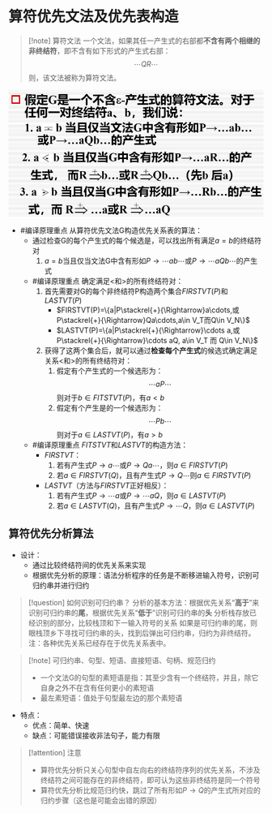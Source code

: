 # 算符优先文法及优先表构造
> [!note] 算符文法
> 一个文法，如果其任一产生式的右部都**不含有两个相继的非终结符**，即不含有如下形式的产生式右部：$$\cdots QR\cdots$$
> 则，该文法被称为算符文法。

![image.png](https://raw.githubusercontent.com/alwaysmissin/picgo/main/20230613230202.png)

- #编译原理重点 从算符优先文法G构造优先关系表的算法：
	- 通过检查G的每个产生式的每个候选是，可以找出所有满足$a = b$的终结符对
		1. $a=b$当且仅当文法G中含有形如$P\rightarrow\cdots ab \cdots$或$P\rightarrow \cdots a Q b \cdots$的产生式
	- #编译原理重点 确定满足$<$和$>$的所有终结符对：
		1. 首先需要对G的每个非终结符P构造两个集合$FIRSTVT(P)$和$LASTVT(P)$
			- $FIRSTVT(P)=\{a|P\stackrel{+}{\Rightarrow}a\cdots,或P\stackrel{+}{\Rightarrow}Qa\cdots,a\in V_T而Q\in V_N\}$
			- $LASTVT(P)=\{a|P\stackrel{+}{\Rightarrow}\cdots a,或P\stackrel{+}{\Rightarrow}\cdots aQ, a\in V_T 而 Q\in V_N\}$
		2. 获得了这两个集合后，就可以通过**检查每个产生式**的候选式确定满足关系$<$和$>$的所有终结符对：
			1. 假定有个产生式的一个候选形为：$$\cdots aP\cdots$$则对于$b\in FITSTVT(P)$，有$a < b$
			2. 假定有个产生是的一个候选形为：$$\cdots Pb\cdots$$则对于$a\in LASTVT(P)$，有$a > b$
	- #编译原理重点 $FITSTVT$和$LASTVT$的构造方法：
		- $FIRSTVT$：
			1. 若有产生式$P\rightarrow a \cdots$或$P\rightarrow Q a\cdots$，则$a\in FIRSTVT(P)$
			2. 若$a\in FIRSTVT(Q)$，且有产生式$P\rightarrow Q\cdots$则$a\in FIRSTVT(P)$
		- $LASTVT$（方法与$FIRSTVT$正好相反）：
			1. 若有产生式$P\rightarrow \cdots a$或$P\rightarrow \cdots a Q$，则$a\in LASTVT(P)$
			2. 若$a\in LASTVT(Q)$，且有产生式$P\rightarrow \cdots Q$，则$a\in LASTVT(P)$

## 算符优先分析算法
- 设计：
	- 通过比较终结符间的优先关系来实现
	- 根据优先分析的原理：语法分析程序的任务是不断移进输入符号，识别可归约串并进行归约
> [!question] 如何识别可归约串？
> 分析的基本方法：根据优先关系“**高于**”来识别可归约串的**尾**，根据优先关系“**低于**”识别可归约串的**头**
> 分析栈存放已经识别的部分，比较栈顶和下一输入符号的关系
> 如果是可归约串的尾，则眼栈顶乡下寻找可归约串的头，找到后弹出可归约串，归约为非终结符。
> 注：各种优先关系已经存在于优先关系表中。

> [!note] 可归约串、句型、短语、直接短语、句柄、规范归约
> - 一个文法G的句型的素短语是指：其至少含有一个终结符，并且，除它自身之外不在含有任何更小的素短语
> - 最左素短语：值处于句型最左边的那个素短语

- 特点：
	- 优点：简单、快速
	- 缺点：可能错误接收非法句子，能力有限

> [!attention] 注意
> - 算符优先分析只关心句型中自左向右的终结符序列的优先关系，不涉及终结符之间可能存在的非终结符，即可认为这些非终结符是同一个符号
> - 算符优先分析比规范归约快，跳过了所有形如$P\rightarrow Q$的产生式所对应的归约步骤（这也是可能会出错的原因）